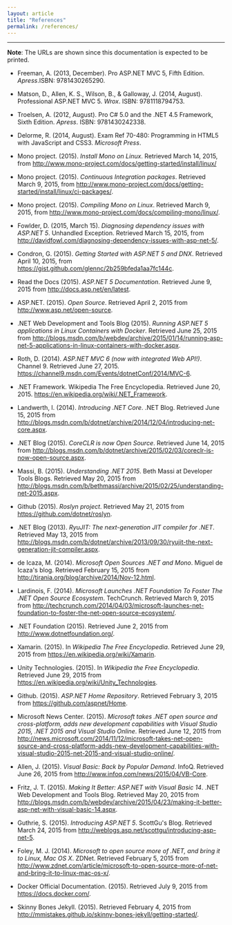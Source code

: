 ```yaml
---
layout: article
title: "References"
permalink: /references/
---
```


- - -

**Note**: The URLs are shown since this documentation is expected to be
printed.

* Freeman, A. (2013, December). Pro ASP.NET MVC 5, Fifth Edition.
  *Apress*.ISBN: 9781430265290.

* Matson, D., Allen, K. S., Wilson, B., & Galloway, J. (2014, August).
  Professional ASP.NET MVC 5. *Wrox*. ISBN: 9781118794753.

* Troelsen, A. (2012, August). Pro C# 5.0 and the .NET 4.5 Framework, Sixth
  Edition. *Apress*. ISBN: 9781430242338.

* Delorme, R. (2014, August). Exam Ref 70-480: Programming in HTML5 with
  JavaScript and CSS3. *Microsoft Press*.

* Mono project. (2015). *Install Mono on Linux*. Retrieved March 14, 2015, from
  <http://www.mono-project.com/docs/getting-started/install/linux/>

* Mono project. (2015). *Continuous Integration packages*. Retrieved March 9,
  2015, from
  <http://www.mono-project.com/docs/getting-started/install/linux/ci-packages/>.

* Mono project. (2015). *Compiling Mono on Linux*. Retrieved March 9, 2015,
  from <http://www.mono-project.com/docs/compiling-mono/linux/>.

* Fowlder, D. (2015, March 15). *Diagnosing dependency issues with ASP.NET 5*.
  Unhandled Exception. Retrieved March 15, 2015, from
  <http://davidfowl.com/diagnosing-dependency-issues-with-asp-net-5/>.

* Condron, G. (2015). *Getting Started with ASP.NET 5 and DNX*. Retrieved April
  10, 2015, from <https://gist.github.com/glennc/2b259bfeda1aa7fc144c>.

* Read the Docs (2015). *ASP.NET 5 Documentation*. Retrieved June 9, 2015 from <http://docs.asp.net/en/latest>.

* ASP.NET. (2015). *Open Source*. Retrieved April 2, 2015 from <http://www.asp.net/open-source>.

* .NET Web Development and Tools Blog (2015). *Running ASP.NET 5 applications
  in Linux Containers with Docker*. Retrieved June 25, 2015 from
  <http://blogs.msdn.com/b/webdev/archive/2015/01/14/running-asp-net-5-applications-in-linux-containers-with-docker.aspx>.

* Roth, D. (2014). *ASP.NET MVC 6 (now with integrated Web API!)*. Channel 9.
  Retrieved June 27, 2015.
  <https://channel9.msdn.com/Events/dotnetConf/2014/MVC-6>.

* .NET Framework. Wikipedia The Free Encyclopedia. Retrieved June 20, 2015.
  <https://en.wikipedia.org/wiki/.NET_Framework>.

*  Landwerth, I. (2014). *Introducing .NET Core*. .NET Blog. Retrieved June 15,
   2015 from
   <http://blogs.msdn.com/b/dotnet/archive/2014/12/04/introducing-net-core.aspx>.

* .NET Blog (2015). *CoreCLR is now Open Source*. Retrieved June 14, 2015 from
  <http://blogs.msdn.com/b/dotnet/archive/2015/02/03/coreclr-is-now-open-source.aspx>.

* Massi, B. (2015). *Understanding .NET 2015*. Beth Massi at Developer Tools
  Blogs. Retrieved May 20, 2015 from
  <http://blogs.msdn.com/b/bethmassi/archive/2015/02/25/understanding-net-2015.aspx>.

* Github (2015). *Roslyn project*. Retrieved May 21, 2015 from
  <https://github.com/dotnet/roslyn>.

* .NET Blog (2013). *RyuJIT: The next-generation JIT compiler for .NET*.
  Retrieved May 13, 2015 from
  <http://blogs.msdn.com/b/dotnet/archive/2013/09/30/ryujit-the-next-generation-jit-compiler.aspx>.

* de Icaza, M. (2014). *Microsoft Open Sources .NET and Mono*. Miguel de
  Icaza's blog. Retrieved February 15, 2015 from
  <http://tirania.org/blog/archive/2014/Nov-12.html>.

* Lardinois, F. (2014). *Microsoft Launches .NET Foundation To Foster The .NET
  Open Source Ecosystem*. TechCrunch. Retrieved March 9, 2015 from
  <http://techcrunch.com/2014/04/03/microsoft-launches-net-foundation-to-foster-the-net-open-source-ecosystem/>.

* .NET Foundation (2015). Retrieved June 2, 2015 from
  <http://www.dotnetfoundation.org/>.

* Xamarin. (2015). In *Wikipedia The Free Encyclopedia*. Retrieved June 29,
  2015 from <https://en.wikipedia.org/wiki/Xamarin>.

* Unity Technologies. (2015). In *Wikipedia the Free Encyclopedia*. Retrieved
  June 29, 2015 from <https://en.wikipedia.org/wiki/Unity_Technologies>.

* Github. (2015). *ASP.NET Home Repository*. Retrieved February 3, 2015 from
  <https://github.com/aspnet/Home>.

* Microsoft News Center. (2015). *Microsoft takes .NET open source and
  cross-platform, adds new development capabilities with Visual Studio 2015,
  .NET 2015 and Visual Studio Online*. Retrieved June 12, 2015 from
  <http://news.microsoft.com/2014/11/12/microsoft-takes-net-open-source-and-cross-platform-adds-new-development-capabilities-with-visual-studio-2015-net-2015-and-visual-studio-online/>.

* Allen, J. (2015). *Visual Basic: Back by Popular Demand*. InfoQ.  Retrieved
  June 26, 2015 from <http://www.infoq.com/news/2015/04/VB-Core>.

* Fritz, J. T. (2015). *Making It Better: ASP.NET with Visual Basic 14*. .NET
  Web Development and Tools Blog. Retrieved May 20, 2015 from
  <http://blogs.msdn.com/b/webdev/archive/2015/04/23/making-it-better-asp-net-with-visual-basic-14.aspx>.

* Guthrie, S. (2015). *Introducing ASP.NET 5*. ScottGu's Blog. Retrieved March
  24, 2015 from <http://weblogs.asp.net/scottgu/introducing-asp-net-5>.

* Foley, M. J. (2014). *Microsoft to open source more of .NET, and bring it to
  Linux, Mac OS X*. ZDNet. Retrieved February 5, 2015 from
  <http://www.zdnet.com/article/microsoft-to-open-source-more-of-net-and-bring-it-to-linux-mac-os-x/>.

* Docker Official Documentation. (2015). Retrieved July 9, 2015 from
  <https://docs.docker.com/>.

* Skinny Bones Jekyll. (2015). Retrieved February 4, 2015 from
  <http://mmistakes.github.io/skinny-bones-jekyll/getting-started/>.

<!--
https://www.library.cornell.edu/research/citation/apa
https://help.github.com/articles/using-jekyll-with-pages/
https://jesusjzp.github.io/blog/2013/08/07/jekyll-environment-install/
https://help.github.com/articles/fork-a-repo/
-->
